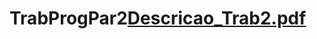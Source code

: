 # TrabProgPar2[Descricao_Trab2.pdf](https://github.com/sabrinaschimidt/TrabProgPar2/files/11583312/Descricao_Trab2.pdf)

